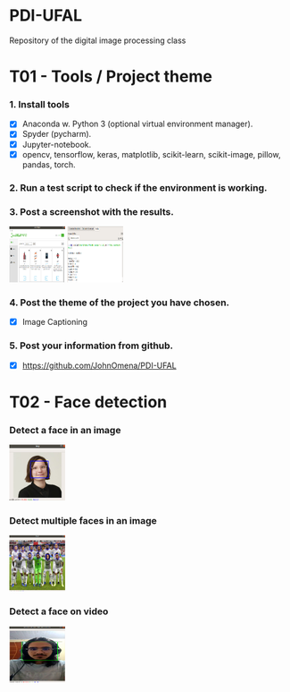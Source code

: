 # PDI-UFAL
Repository of the digital image processing class

# T01 - Tools / Project theme

### 1. Install tools

- [x] Anaconda w. Python 3 (optional virtual environment manager).
- [x] Spyder (pycharm).
- [x] Jupyter-notebook.
- [x] opencv, tensorflow, keras, matplotlib, scikit-learn, scikit-image, pillow, pandas, torch.

### 2. Run a test script to check if the environment is working.
### 3. Post a screenshot with the results.

<img src="screenshots/ambient.png" style=" width:100px ; height:100px " />

<img src="screenshots/packages.png" style=" width:100px ; height:100px " />

### 4. Post the theme of the project you have chosen.

- [x] Image Captioning

### 5. Post your information from github.

- [x] https://github.com/JohnOmena/PDI-UFAL


# T02 - Face detection

### Detect a face in an image

<img src="screenshots/woman_face_detection.png" style=" width:100px ; height:100px " />

### Detect multiple faces in an image

<img src="screenshots/time_face_detection.png" style=" width:100px ; height:100px " />

### Detect a face on video

<img src="screenshots/video_face_detection.png" style=" width:100px ; height:100px " />
